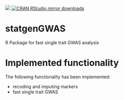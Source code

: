 [![](http://www.r-pkg.org/badges/version/statgenGWAS)](http://www.r-pkg.org/pkg/statgenGWAS)
[![CRAN RStudio mirror downloads](http://cranlogs.r-pkg.org/badges/statgenGWAS)](http://www.r-pkg.org/pkg/statgenGWAS)

statgenGWAS
===========

R Package for fast single trait GWAS analysis

# Implemented functionality

The following functionality has been implemented:

* recoding and imputing markers
* fast single trait GWAS